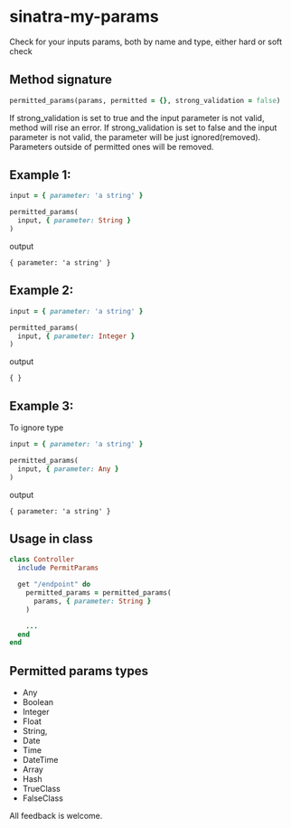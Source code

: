 # sinatra-my-params
Check for your inputs params, both by name and type, either hard or soft check

## Method signature

```ruby
permitted_params(params, permitted = {}, strong_validation = false)
```

If strong_validation is set to true and the input parameter is not valid, method will rise an error. 
If strong_validation is set to false and the input parameter is not valid, the parameter will be just ignored(removed).
Parameters outside of permitted ones will be removed.

## Example 1:

```ruby
input = { parameter: 'a string' }

permitted_params(
  input, { parameter: String }
)
```

output
```
{ parameter: 'a string' }
```

## Example 2:

```ruby
input = { parameter: 'a string' }

permitted_params(
  input, { parameter: Integer }
)
```

output
```
{ }
```

## Example 3:
To ignore type

```ruby
input = { parameter: 'a string' }

permitted_params(
  input, { parameter: Any }
)
```

output
```
{ parameter: 'a string' }
```

## Usage in class

```ruby
class Controller 
  include PermitParams

  get "/endpoint" do
    permitted_params = permitted_params(
      params, { parameter: String }
    )

    ...
  end
end
```

## Permitted params types
  * Any
  * Boolean
  * Integer
  * Float 
  * String,
  * Date
  * Time
  * DateTime
  * Array
  * Hash
  * TrueClass 
  * FalseClass

All feedback is welcome.

